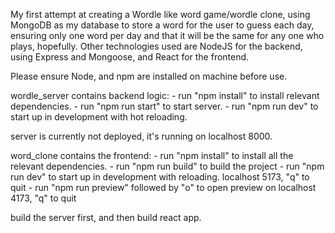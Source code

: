 My first attempt at creating a Wordle like word game/wordle clone, using MongoDB as my database to store a word for the user to guess each day, ensuring only one word per day and that it will be the same for any one who plays, hopefully. 
Other technologies used are NodeJS for the backend, using Express and Mongoose, and React for the frontend.

Please ensure Node, and npm are installed on machine before use.

wordle_server contains backend logic: - run "npm install" to install relevant dependencies.
                                      - run "npm run start" to start server.
                                      - run "npm run dev" to start up in development with hot reloading.

server is currently not deployed, it's running on localhost 8000.

word_clone contains the frontend: - run "npm install" to install all the relevant dependencies.
                                  - run "npm run build" to build the project
                                  - run "npm run dev" to start up in development with reloading. localhost 5173, "q" to quit
                                  - run "npm run preview" followed by "o" to open preview on localhost 4173, "q" to quit

build the server first, and then build react app.

